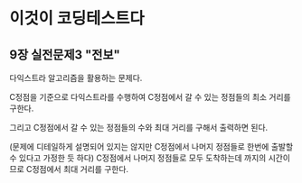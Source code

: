 # 이것이 코딩테스트다

## 9장 실전문제3 "전보"

다익스트라 알고리즘을 활용하는 문제다.

C정점을 기준으로 다익스트라를 수행하여 C정점에서 갈 수 있는 정점들의 최소 거리를 구한다.

그리고 C정점에서 갈 수 있는 정점들의 수와 최대 거리를 구해서 출력하면 된다.

(문제에 디테일하게 설명되어 있지는 않지만 C정점에서 나머지 정점들로 한번에 출발할 수 있다고 가정한 듯 하다) C정점에서 나머지 정점들로 모두 도착하는데 까지의 시간이므로 C정점에서 최대 거리를 구한다.